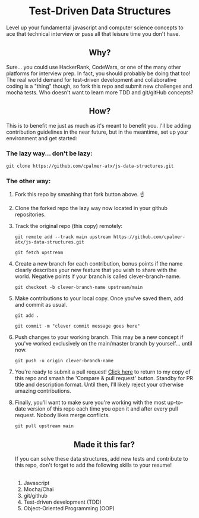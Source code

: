 # <div align="center"> Test-Driven Data Structures </div>

<p>Level up your fundamental javascript and computer science concepts to ace that technical interview or pass all that leisure time you don't have. </p>

## <div align="center"> Why? </div>

<p>Sure... you could use HackerRank, CodeWars, or one of the many other platforms for interview prep.  In fact, you should probably be doing that too!  The real world demand for test-driven development and collaborative coding is a "thing" though, so fork this repo and submit new challenges and mocha tests. Who doesn't want to learn more TDD and git/gitHub concepts?</p>

## <div align="center"> How? </div>

<p>This is to benefit me just as much as it's meant to benefit you.  I'll be adding contribution guidelines in the near future, but in the meantime, set up your environment and get started:</p>

### The lazy way... don't be lazy:
```
git clone https://github.com/cpalmer-atx/js-data-structures.git
```

### The other way:
1. Fork this repo by smashing that fork button above. :point_up:
2. Clone the forked repo the lazy way now located in your github repositories.
3. Track the original repo (this copy) remotely:
    ```
    git remote add --track main upstream https://github.com/cpalmer-atx/js-data-structures.git
    ```
    ```
    git fetch upstream
    ```
4. Create a new branch for each contribution, bonus points if the name clearly describes your new feature that you wish to share with the world. Negative points if your branch is called clever-branch-name.
    ```
    git checkout -b clever-branch-name upstream/main
    ```
5. Make contributions to your local copy.  Once you've saved them, add and commit as usual.
    ```
    git add .
    ```
    ```
    git commit -m "clever commit message goes here"
    ```
6. Push changes to your working branch. This may be a new concept if you've worked exclusively on the main/master branch by yourself... until now.
    ```
    git push -u origin clever-branch-name
    ```
7. You're ready to submit a pull request!  [Click here](https://github.com/cpalmer-atx/js-data-structures) to return to my copy of this repo and smash the 'Compare & pull request' button.  Standby for PR title and description format.  Until then, I'll likely reject your otherwise amazing contributions.
8. Finally, you'll want to make sure you're working with the most up-to-date version of this repo each time you open it and after every pull request.  Nobody likes merge conflicts.
    ```
    git pull upstream main
    ```

    ## <div align="center"> Made it this far? </div>

    <p>If you can solve these data structures, add new tests and contribute to this repo, don't forget to add the following skills to your resume!</p><br>

    1. Javascript
    2. Mocha/Chai
    3. git/github
    4. Test-driven development (TDD)
    5. Object-Oriented Programming (OOP)
